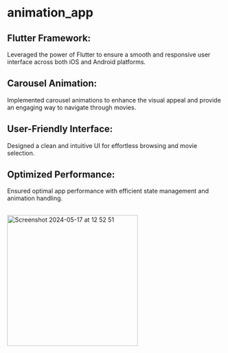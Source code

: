 # animation_app

## Flutter Framework:  <br/>
Leveraged the power of Flutter to ensure a smooth and responsive user interface across both iOS and Android platforms.<br/>
## Carousel Animation:  <br/>
Implemented carousel animations to enhance the visual appeal and provide an engaging way to navigate through movies.<br/>
## User-Friendly Interface: <br/>
Designed a clean and intuitive UI for effortless browsing and movie selection.<br/>
## Optimized Performance:  <br/>
Ensured optimal app performance with efficient state management and animation handling.<br/><br/>


<img width="304" alt="Screenshot 2024-05-17 at 12 52 51" src="https://github.com/Hiru1003/animation_app/assets/122656994/e27d0569-fee1-461d-8efd-17c267be2407">
